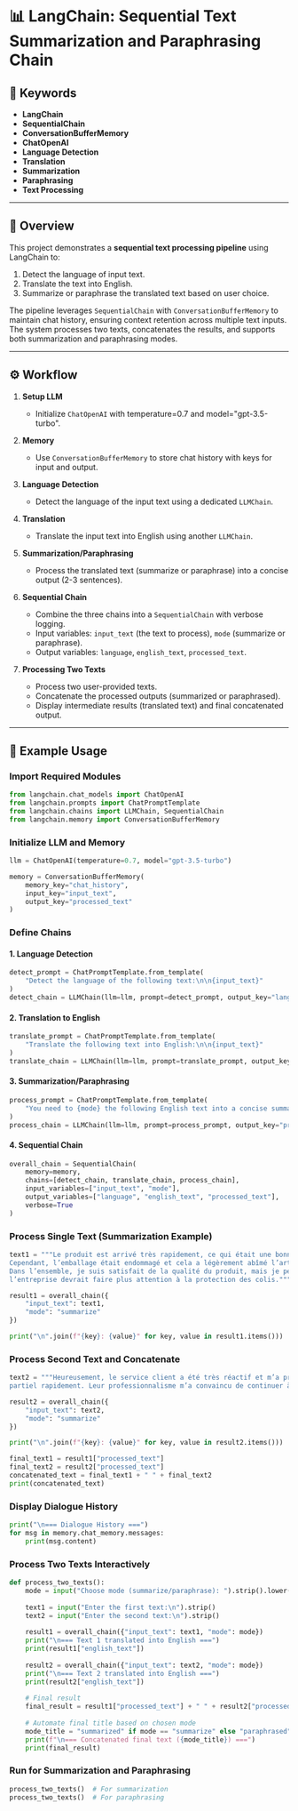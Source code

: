 # 📊 LangChain: Sequential Text Summarization and Paraphrasing Chain

## 🔑 Keywords
- **LangChain**
- **SequentialChain**
- **ConversationBufferMemory**
- **ChatOpenAI**
- **Language Detection**
- **Translation**
- **Summarization**
- **Paraphrasing**
- **Text Processing**

---

## 📖 Overview
This project demonstrates a **sequential text processing pipeline** using LangChain to:
1. Detect the language of input text.
2. Translate the text into English.
3. Summarize or paraphrase the translated text based on user choice.

The pipeline leverages `SequentialChain` with `ConversationBufferMemory` to maintain chat history, ensuring context retention across multiple text inputs. The system processes two texts, concatenates the results, and supports both summarization and paraphrasing modes.

---

## ⚙️ Workflow

1. **Setup LLM**
   - Initialize `ChatOpenAI` with temperature=0.7 and model="gpt-3.5-turbo".

2. **Memory**
   - Use `ConversationBufferMemory` to store chat history with keys for input and output.

3. **Language Detection**
   - Detect the language of the input text using a dedicated `LLMChain`.

4. **Translation**
   - Translate the input text into English using another `LLMChain`.

5. **Summarization/Paraphrasing**
   - Process the translated text (summarize or paraphrase) into a concise output (2-3 sentences).

6. **Sequential Chain**
   - Combine the three chains into a `SequentialChain` with verbose logging.
   - Input variables: `input_text` (the text to process), `mode` (summarize or paraphrase).
   - Output variables: `language`, `english_text`, `processed_text`.

7. **Processing Two Texts**
   - Process two user-provided texts.
   - Concatenate the processed outputs (summarized or paraphrased).
   - Display intermediate results (translated text) and final concatenated output.

---

## 🚀 Example Usage

### Import Required Modules
```python
from langchain.chat_models import ChatOpenAI
from langchain.prompts import ChatPromptTemplate
from langchain.chains import LLMChain, SequentialChain
from langchain.memory import ConversationBufferMemory
```

### Initialize LLM and Memory
```python
llm = ChatOpenAI(temperature=0.7, model="gpt-3.5-turbo")

memory = ConversationBufferMemory(
    memory_key="chat_history",
    input_key="input_text",
    output_key="processed_text"
)
```

### Define Chains
#### 1. Language Detection
```python
detect_prompt = ChatPromptTemplate.from_template(
    "Detect the language of the following text:\n\n{input_text}"
)
detect_chain = LLMChain(llm=llm, prompt=detect_prompt, output_key="language")
```

#### 2. Translation to English
```python
translate_prompt = ChatPromptTemplate.from_template(
    "Translate the following text into English:\n\n{input_text}"
)
translate_chain = LLMChain(llm=llm, prompt=translate_prompt, output_key="english_text")
```

#### 3. Summarization/Paraphrasing
```python
process_prompt = ChatPromptTemplate.from_template(
    "You need to {mode} the following English text into a concise summary (max 2-3 sentences):\n\n{english_text}"
)
process_chain = LLMChain(llm=llm, prompt=process_prompt, output_key="processed_text")
```

#### 4. Sequential Chain
```python
overall_chain = SequentialChain(
    memory=memory,
    chains=[detect_chain, translate_chain, process_chain],
    input_variables=["input_text", "mode"],
    output_variables=["language", "english_text", "processed_text"],
    verbose=True
)
```

### Process Single Text (Summarization Example)
```python
text1 = """Le produit est arrivé très rapidement, ce qui était une bonne surprise. 
Cependant, l’emballage était endommagé et cela a légèrement abîmé l’article. 
Dans l’ensemble, je suis satisfait de la qualité du produit, mais je pense que 
l’entreprise devrait faire plus attention à la protection des colis."""

result1 = overall_chain({
    "input_text": text1,
    "mode": "summarize"
})

print("\n".join(f"{key}: {value}" for key, value in result1.items()))
```

### Process Second Text and Concatenate
```python
text2 = """Heureusement, le service client a été très réactif et m’a proposé un remboursement 
partiel rapidement. Leur professionnalisme m’a convaincu de continuer à acheter chez eux."""

result2 = overall_chain({
    "input_text": text2,
    "mode": "summarize"
})

print("\n".join(f"{key}: {value}" for key, value in result2.items()))

final_text1 = result1["processed_text"]
final_text2 = result2["processed_text"]
concatenated_text = final_text1 + " " + final_text2
print(concatenated_text)
```

### Display Dialogue History
```python
print("\n=== Dialogue History ===")
for msg in memory.chat_memory.messages:
    print(msg.content)
```

### Process Two Texts Interactively
```python
def process_two_texts():
    mode = input("Choose mode (summarize/paraphrase): ").strip().lower()
    
    text1 = input("Enter the first text:\n").strip()
    text2 = input("Enter the second text:\n").strip()
    
    result1 = overall_chain({"input_text": text1, "mode": mode})
    print("\n=== Text 1 translated into English ===")
    print(result1["english_text"])
    
    result2 = overall_chain({"input_text": text2, "mode": mode})
    print("\n=== Text 2 translated into English ===")
    print(result2["english_text"])
    
    # Final result
    final_result = result1["processed_text"] + " " + result2["processed_text"]
    
    # Automate final title based on chosen mode
    mode_title = "summarized" if mode == "summarize" else "paraphrased"
    print(f"\n=== Concatenated final text ({mode_title}) ===")
    print(final_result)
```

### Run for Summarization and Paraphrasing
```python
process_two_texts()  # For summarization
process_two_texts()  # For paraphrasing
```
